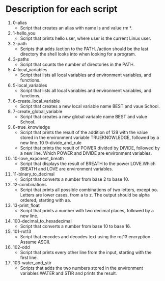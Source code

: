 # Description for each script

1. 0-alias
   * Script that creates an alias with name ls and value rm *.
2. 1-hello_you
   * Script that prints hello user, where user is the current Linux user.
3. 2-path
   * Scripts that adds /action to the PATH. /action should be the last directory the shell looks into when looking for a program.
4. 3-paths
   * Script that counts the number of directories in the PATH.
5. 4-local_variables
   * Script that lists all local variables and environment variables, and functions.
6. 5-local_variables
   * Script that lists all local variables and environment variables, and functions.
7. 6-create_local_variable
   * Script  that creates a new local variable name BEST and vaue School.
8. 7-create_global_variable
   * Script that creates a new global variable name BEST and value School.
9. 8-true_knowledge
   * Script that prints the result of the addition of 128 with the value stored in the environment variable TRUEKNOWLEDGE, followed by a new line.
10 9-divide_and_rule
   * Script that prints the result of POWER divided by DIVIDE, followed by a new line. Which POWER and DIVIDE are environment variables.
11. 10-love_exponent_breath
    * Script that displays the result of BREATH to the power LOVE.Which BREATH and LOVE are environment variables.
12. 11-binary_to_decimal
    * Script that converts a number from base 2 to base 10.
13. 12-combinations
    * Script that prints all possible combinations of two letters, except oo. Letters are lower cases, from a to z. The output should be alpha ordered, starting with aa.
14. 13-print_float
    * Script that prints a number with two decimal places, followed by a new line.
15. 100-decimal_to_hexadecimal
    * Script that converts a number from base 10 to base 16.
16. 101-rot13
    * Script that encodes and decodes text using the rot13 encryption. Assume ASCII.
17. 102-odd
    * Script that prints every other line from the input, starting with the first line.
18. 103-water_and_stir
    * Scripts that adds the two numbers stored in the environment variables WATER and STIR and prints the result.
